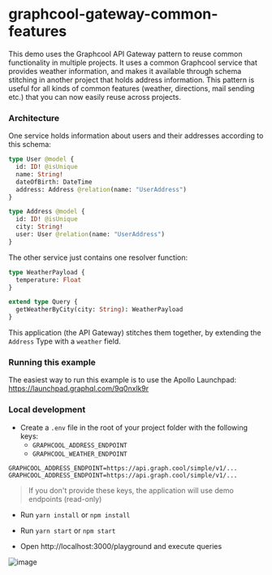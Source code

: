 # graphcool-gateway-common-features

This demo uses the Graphcool API Gateway pattern to reuse common functionality in multiple projects. It uses a common Graphcool service that provides weather information, and makes it available through schema stitching in another project that holds address information. This pattern is useful for all kinds of common features (weather, directions, mail sending etc.) that you can now easily reuse across projects.

### Architecture

One service holds information about users and their addresses according to this schema:
```graphql
type User @model {
  id: ID! @isUnique
  name: String!
  dateOfBirth: DateTime
  address: Address @relation(name: "UserAddress")
}

type Address @model {
  id: ID! @isUnique
  city: String!
  user: User @relation(name: "UserAddress")
}
```

The other service just contains one resolver function:
```graphql
type WeatherPayload {
  temperature: Float
}

extend type Query {
  getWeatherByCity(city: String): WeatherPayload
}
```

This application (the API Gateway) stitches them together, by extending the `Address` Type with a `weather` field.

### Running this example

The easiest way to run this example is to use the Apollo Launchpad: https://launchpad.graphql.com/9q0nxlk9r

### Local development

- Create a `.env` file in the root of your project folder with the following keys:
  - `GRAPHCOOL_ADDRESS_ENDPOINT`
  - `GRAPHCOOL_WEATHER_ENDPOINT`

```
GRAPHCOOL_ADDRESS_ENDPOINT=https://api.graph.cool/simple/v1/...
GRAPHCOOL_ADDRESS_ENDPOINT=https://api.graph.cool/simple/v1/...
```
> If you don't provide these keys, the application will use demo endpoints (read-only)

- Run `yarn install` or `npm install`

- Run `yarn start` or `npm start`

- Open http://localhost:3000/playground and execute queries

![image](https://user-images.githubusercontent.com/852069/32027816-74599806-b9eb-11e7-9842-8a580bee9b78.png)
